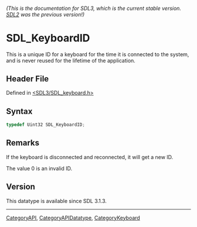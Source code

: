 ###### (This is the documentation for SDL3, which is the current stable version. [SDL2](https://wiki.libsdl.org/SDL2/) was the previous version!)
# SDL_KeyboardID

This is a unique ID for a keyboard for the time it is connected to the system, and is never reused for the lifetime of the application.

## Header File

Defined in [<SDL3/SDL_keyboard.h>](https://github.com/libsdl-org/SDL/blob/main/include/SDL3/SDL_keyboard.h)

## Syntax

```c
typedef Uint32 SDL_KeyboardID;
```

## Remarks

If the keyboard is disconnected and reconnected, it will get a new ID.

The value 0 is an invalid ID.

## Version

This datatype is available since SDL 3.1.3.

----
[CategoryAPI](CategoryAPI), [CategoryAPIDatatype](CategoryAPIDatatype), [CategoryKeyboard](CategoryKeyboard)

